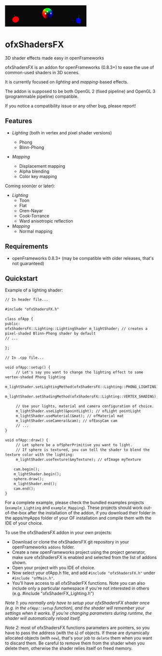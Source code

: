 ![ofxShadersFx Preview](ofxaddons_thumbnail.png?raw=true "Lighting example")

ofxShadersFX
============

3D shader effects made easy in openFrameworks

ofxShadersFX is an addon for openFrameworks (0.8.3+) to ease the use of common-used shaders in 3D scenes.

It is currently focused on *lighting* and *mapping*-based effects.

The addon is supposed to be both OpenGL 2 (fixed pipeline) and OpenGL 3 (programmable pipeline) compatible.

If you notice a compatibility issue or any other bug, please report! 


Features
--------

- *Lighting*
    (both in vertex and pixel shader versions)
    - Phong
    - Blinn-Phong

- *Mapping*
    - Displacement mapping
    - Alpha blending
    - Color key mapping

Coming soon(er or later):
- *Lighting*
    - Toon
    - Flat
    - Oren-Nayar
    - Cook-Torrance
    - Ward anisotropic reflection
- *Mapping*
    - Normal mapping


Requirements
------------

- openFrameworks 0.8.3+ (may be compatible with older releases, that's not guaranteed)


Quickstart
----------

Example of a lighting shader:

```
// In header file...

#include "ofxShadersFX.h"

class ofApp {
public:
ofxShadersFX::Lighting::LightingShader m_lightShader; // creates a pixel-shaded Blinn-Phong shader by default
// ...

};

// In .cpp file...

void ofApp::setup() {
     // Let's say you want to change the lighting effect to some vertex-shaded Phong lighting
     m_lightShader.setLightingMethod(ofxShadersFX::Lighting::PHONG_LIGHTING);
     m_lightShader.setShadingMethod(ofxShadersFX::Lighting::VERTEX_SHADING);

     // Use your lights, material and camera configuration of choice.
     m_lightShader.useLight(&pointLight); // ofLight pointLight
     m_lightShader.useMaterial(&mat); // ofMaterial mat
     m_lightShader.useCamera(&cam); // ofEasyCam cam
     // ...
}

void ofApp::draw() {
     // Let sphere be a ofSpherPrimitive you want to light.
     // If sphere is textured, you can tell the shader to blend the texture color with the lighting:
     m_lightShader.useTexture(&myTexture); // ofImage myTexture

    cam.begin();
    m_lightShader.begin();
    sphere.draw();
    m_lightShader.end();
    cam.end();
}
```

For a complete example, please check the bundled examples projects (`example_Lighting` and `example_Mapping`).
These projects should work out-of-the-box after the installation of the addon, if you download their folder in the apps/myApps folder of your OF installation and compile them with the IDE of your choice.


To use the ofxShadersFX addon in your own projects:

- Download or clone the ofxShadersFX git repository in your openFrameworks `addons` folder.
- Create a new openFrameworks project using the project generator, make sure ofxShadersFX is enabled and selected from the list of addons shown.
- Open your project with you IDE of choice.
- Now select your ofApp.h file, and add `#include "ofxShadersFX.h"` under `#include "ofMain.h"`.
- You'll have access to all ofxShaderFX functions. Note you can also include only a particular namespace if you're not interested in others (e.g. #include "ofxShaderFX_Lighting.h")


*Note 1: you normally only have to setup your ofxShadersFX shader once (e.g. in the ```ofApp::setup``` function), and the shader will remember your settings when it works. If you're changing parameters during runtime, the shader will automatically reload itself.*


*Note 2*: most of ofxShadersFX functions parameters are pointers, so you have to pass the address (with the ```&```) of objects. If these are dynamically allocated objects (with ```new```), that's your job to ```delete``` them when you want to discard them. Be careful to remove them from the shader when you delete them, otherwise the shader relies itself on freed memory.
